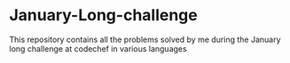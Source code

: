 # January-Long-challenge
This repository contains all the problems solved by me during the January long challenge at codechef in various languages

